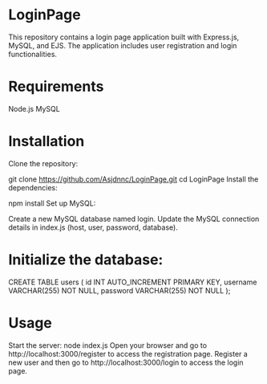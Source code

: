 # LoginPage
This repository contains a login page application built with Express.js, MySQL, and EJS. The application includes user registration and login functionalities.

# Requirements
Node.js
MySQL

# Installation
Clone the repository:

git clone https://github.com/Asjdnnc/LoginPage.git
cd LoginPage
Install the dependencies:

npm install
Set up MySQL:

Create a new MySQL database named login.
Update the MySQL connection details in index.js (host, user, password, database).

# Initialize the database:

CREATE TABLE users (
    id INT AUTO_INCREMENT PRIMARY KEY,
    username VARCHAR(255) NOT NULL,
    password VARCHAR(255) NOT NULL
);

# Usage
Start the server:
node index.js
Open your browser and go to http://localhost:3000/register to access the registration page.
Register a new user and then go to http://localhost:3000/login to access the login page.

